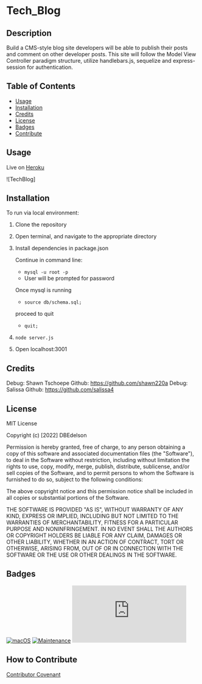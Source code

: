 # Tech_Blog

## Description

Build a CMS-style blog site developers will be able to publish their posts and comment on other developer posts. This site will follow the Model View Controller paradigm structure, utilize handlebars.js, sequelize and express-session for authentication.

## Table of Contents

- [Usage](#usage)
- [Installation](#installation)
- [Credits](#credits)
- [License](#license)
- [Badges](#badges)
- [Contribute](#how-to-contribute)

## Usage

Live on [Heroku](https://desolate-castle-99286.herokuapp.com/) 

![TechBlog]

## Installation

To run via local environment:

1.  Clone the repository

2.  Open terminal, and navigate to the appropriate directory

3.  Install dependencies in package.json

    Continue in command line:

    - `mysql -u root -p`
    - User will be prompted for password

    Once mysql is running

    - `source db/schema.sql;`

    proceed to quit

    - `quit;`

4.  `node server.js`
5.  Open localhost:3001

## Credits

Debug: Shawn Tschoepe Github: https://github.com/shawn220a
Debug: Salissa Github: https://github.com/salissa4

## License

MIT License

Copyright (c) [2022] DBEdelson

Permission is hereby granted, free of charge, to any person obtaining a copy
of this software and associated documentation files (the "Software"), to deal
in the Software without restriction, including without limitation the rights
to use, copy, modify, merge, publish, distribute, sublicense, and/or sell
copies of the Software, and to permit persons to whom the Software is
furnished to do so, subject to the following conditions:

The above copyright notice and this permission notice shall be included in all
copies or substantial portions of the Software.

THE SOFTWARE IS PROVIDED "AS IS", WITHOUT WARRANTY OF ANY KIND, EXPRESS OR
IMPLIED, INCLUDING BUT NOT LIMITED TO THE WARRANTIES OF MERCHANTABILITY,
FITNESS FOR A PARTICULAR PURPOSE AND NONINFRINGEMENT. IN NO EVENT SHALL THE
AUTHORS OR COPYRIGHT HOLDERS BE LIABLE FOR ANY CLAIM, DAMAGES OR OTHER
LIABILITY, WHETHER IN AN ACTION OF CONTRACT, TORT OR OTHERWISE, ARISING FROM,
OUT OF OR IN CONNECTION WITH THE SOFTWARE OR THE USE OR OTHER DEALINGS IN THE
SOFTWARE.

## Badges

[![macOS](https://svgshare.com/i/ZjP.svg)](https://svgshare.com/i/ZjP.svg)
[![Maintenance](https://img.shields.io/badge/Maintained%3F-no-red.svg)](https://bitbucket.org/lbesson/ansi-colors)
[![GitHub license](https://badgen.net/github/license/Naereen/Strapdown.js)](https://github.com/Naereen/StrapDown.js/blob/master/LICENSE)

## How to Contribute

[Contributor Covenant](https://www.contributor-covenant.org/)
